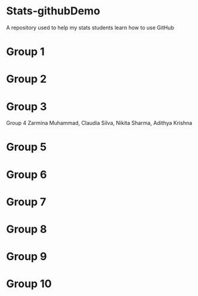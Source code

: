 # Stats-githubDemo
A repository used to help my stats students learn how to use GitHub

Group 1
===

Group 2
===

Group 3
===

Group 4
Zarmina Muhammad, Claudia Silva, Nikita Sharma, Adithya Krishna

Group 5
===

Group 6
===

Group 7
===

Group 8
===

Group 9
===

Group 10
===
